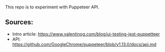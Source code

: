 This repo is to experiment with Puppeteer API.

## Sources:

- Intro article: https://www.valentinog.com/blog/ui-testing-jest-puppetteer
- API: https://github.com/GoogleChrome/puppeteer/blob/v1.13.0/docs/api.md
